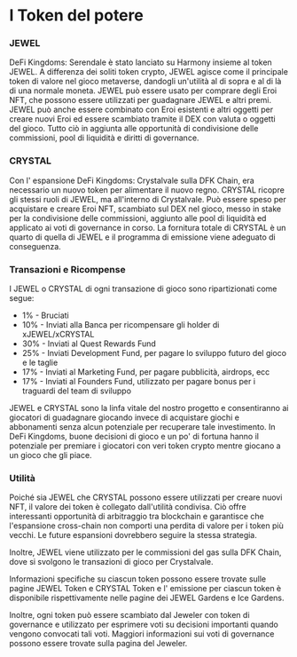 # I Token del potere

### JEWEL

DeFi Kingdoms: Serendale è stato lanciato su Harmony insieme al token JEWEL. A differenza dei soliti token crypto, JEWEL agisce come il principale token di valore nel gioco metaverse, dandogli un'utilità al di sopra e al di là di una normale moneta. JEWEL può essere usato per comprare degli Eroi NFT, che possono essere utilizzati per guadagnare JEWEL e altri premi. JEWEL può anche essere combinato con Eroi esistenti e altri oggetti per creare nuovi Eroi ed essere scambiato tramite il DEX con valuta o oggetti del gioco. Tutto ciò in aggiunta alle opportunità di condivisione delle commissioni, pool di liquidità e diritti di governance.&#x20;

### CRYSTAL

Con l' espansione DeFi Kingdoms: Crystalvale sulla DFK Chain, era necessario un nuovo token per alimentare il nuovo regno. CRYSTAL ricopre gli stessi ruoli di JEWEL, ma all'interno di Crystalvale. Può essere speso per acquistare e creare Eroi NFT, scambiato sul DEX nel gioco, messo in stake per la condivisione delle commissioni, aggiunto alle pool di liquidità ed applicato ai voti di governance in corso. La fornitura totale di CRYSTAL è un quarto di quella di JEWEL e il programma di emissione viene adeguato di conseguenza.&#x20;

### Transazioni e Ricompense

I JEWEL o CRYSTAL di ogni transazione di gioco sono ripartizionati come segue:

* 1% - Bruciati
* 10% - Inviati alla Banca per ricompensare gli holder di  xJEWEL/xCRYSTAL&#x20;
* 30% - Inviati al Quest Rewards Fund
* 25% - Inviati Development Fund, per pagare lo sviluppo futuro del gioco e le taglie
* 17% - Inviati al Marketing Fund, per pagare pubblicità, airdrops, ecc
* 17% - Inviati  al  Founders Fund, utilizzato per pagare bonus per i traguardi del team di sviluppo

JEWEL e CRYSTAL sono la linfa vitale del nostro progetto e consentiranno ai giocatori di guadagnare giocando invece di acquistare giochi e abbonamenti senza alcun potenziale per recuperare tale investimento. In DeFi Kingdoms, buone decisioni di gioco e un po' di fortuna hanno il potenziale per premiare i giocatori con veri token crypto mentre giocano a un gioco che gli piace.

### Utilità

Poiché sia ​​JEWEL che CRYSTAL possono essere utilizzati per creare nuovi NFT, il valore dei token è collegato dall'utilità condivisa. Ciò offre interessanti opportunità di arbitraggio tra blockchain e garantisce che l'espansione cross-chain non comporti una perdita di valore per i token più vecchi. Le future espansioni dovrebbero seguire la stessa strategia.

Inoltre, JEWEL viene utilizzato per le commissioni del gas sulla DFK Chain, dove si svolgono le transazioni di gioco per Crystalvale.

Informazioni specifiche su ciascun token possono essere trovate sulle pagine JEWEL Token e CRYSTAL Token e l' emissione per ciascun token è disponibile rispettivamente nelle pagine dei  JEWEL Gardens e Ice Gardens.

Inoltre, ogni token può essere scambiato dal Jeweler con token di governance e utilizzato per esprimere voti su decisioni importanti quando vengono convocati tali voti. Maggiori informazioni sui voti di governance possono essere trovate sulla pagina del Jeweler.
